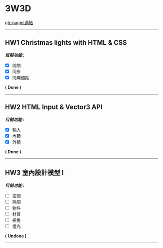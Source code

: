 # 3W3D
[gh-pages連結](https://mu-xiang.github.io/3w3d/)

-----

## HW1 Christmas lights with HTML & CSS

***目前功能 :***

- [x] 開關
- [x] 同步
- [x] 閃爍週期

__( Done )__

-----

## HW2 HTML Input & Vector3 API

***目前功能 :***

- [x] 輸入
- [x] 內積
- [x] 外積

__( Done )__

-----

## HW3 室內設計模型 I

***目前功能 :***

- [ ] 空間
- [ ] 隔間
- [ ] 物件
- [ ] 材質
- [ ] 視角
- [ ] 燈光

__( Undone )__

-----

